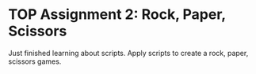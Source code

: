<h1>TOP Assignment 2: Rock, Paper, Scissors</h1>
<p>Just finished learning about scripts. Apply scripts to create a rock, paper, scissors games.</p>
